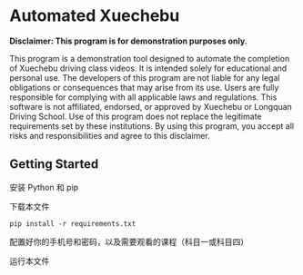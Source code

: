 # Automated Xuechebu

**Disclaimer: This program is for demonstration purposes only.**  

This program is a demonstration tool designed to automate the completion of Xuechebu driving class videos. It is intended solely for educational and personal use. The developers of this program are not liable for any legal obligations or consequences that may arise from its use. Users are fully responsible for complying with all applicable laws and regulations. This software is not affiliated, endorsed, or approved by Xuechebu or Longquan Driving School. Use of this program does not replace the legitimate requirements set by these institutions. By using this program, you accept all risks and responsibilities and agree to this disclaimer.

## Getting Started

安装 Python 和 pip  

下载本文件  

```shell
pip install -r requirements.txt
```

配置好你的手机号和密码，以及需要观看的课程（科目一或科目四）

运行本文件
